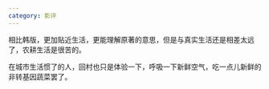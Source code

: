 ```yaml
---
category: 影评
---
```


相比韩版，更加贴近生活，更能理解原著的意思，但是与真实生活还是相差太远了，农耕生活是很苦的。

在城市生活惯了的人，回村也只是体验一下，呼吸一下新鲜空气，吃一点儿新鲜的非转基因蔬菜罢了。
